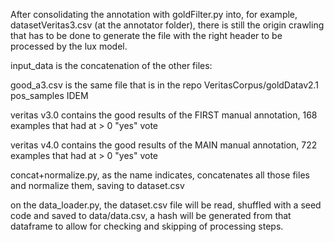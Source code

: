 After consolidating the annotation with goldFilter.py into, for example, datasetVeritas3.csv (at the annotator folder), there is still the origin crawling that has to be done to generate the file with the right header to be processed by the lux model.

input_data is the concatenation of the other files:

good_a3.csv is the same file that is in the repo VeritasCorpus/goldDatav2.1
pos_samples IDEM

veritas v3.0 contains the good results of the FIRST manual annotation, 168 examples that had at > 0  "yes" vote 

veritas v4.0 contains the good results of the MAIN manual annotation, 722 examples that had at > 0  "yes" vote  

concat+normalize.py, as the name indicates, concatenates all those files and normalize them, saving to dataset.csv

on the data_loader.py, the dataset.csv file will be read, shuffled with a seed code and saved to data/data.csv, a hash will be generated from that dataframe to allow for checking and skipping of processing steps.
